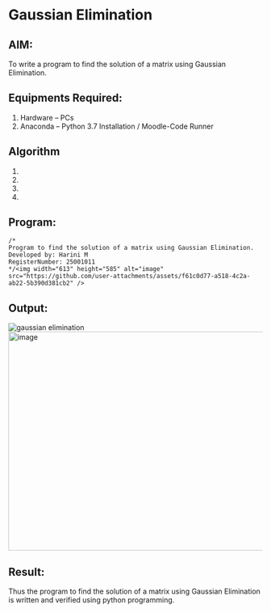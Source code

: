 # Gaussian Elimination

## AIM:
To write a program to find the solution of a matrix using Gaussian Elimination.

## Equipments Required:
1. Hardware – PCs
2. Anaconda – Python 3.7 Installation / Moodle-Code Runner

## Algorithm
1. 
2. 
3. 
4. 

## Program:
```
/*
Program to find the solution of a matrix using Gaussian Elimination.
Developed by: Harini M 
RegisterNumber: 25001011
*/<img width="613" height="585" alt="image" src="https://github.com/user-attachments/assets/f61c0d77-a518-4c2a-ab22-5b390d381cb2" />

```

## Output:
![gaussian elimination]()
<img width="936" height="433" alt="image" src="https://github.com/user-attachments/assets/21c8796c-6a25-483e-bbb5-79bfd817edc9" />


## Result:
Thus the program to find the solution of a matrix using Gaussian Elimination is written and verified using python programming.


